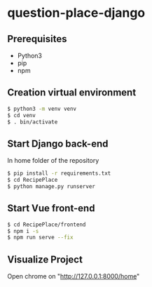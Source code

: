 # question-place-django
## Prerequisites
* Python3
* pip
* npm
## Creation virtual environment
```bash
$ python3 -m venv venv  
$ cd venv              
$ . bin/activate  
```
## Start Django back-end
In home folder of the repository
```bash
$ pip install -r requirements.txt
$ cd RecipePlace                    
$ python manage.py runserver
```
## Start Vue front-end
```bash
$ cd RecipePlace/frontend                   
$ npm i -s
$ npm run serve --fix
```
## Visualize Project
Open chrome on "http://127.0.0.1:8000/home"
